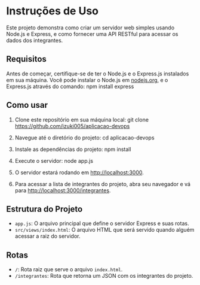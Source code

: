 # Instruções de Uso

Este projeto demonstra como criar um servidor web simples usando Node.js e Express, e como fornecer uma API RESTful para acessar os dados dos integrantes.

## Requisitos

Antes de começar, certifique-se de ter o Node.js e o Express.js instalados em sua máquina. Você pode instalar o Node.js em [nodejs.org](https://nodejs.org/), e o Express.js através do comando: npm install express

## Como usar

1. Clone este repositório em sua máquina local:
git clone https://github.com/izuki005/aplicacao-devops

2. Navegue até o diretório do projeto:
cd aplicacao-devops

3. Instale as dependências do projeto:
npm install

4. Execute o servidor:
node app.js

5. O servidor estará rodando em [http://localhost:3000](http://localhost:3000).

6. Para acessar a lista de integrantes do projeto, abra seu navegador e vá para [http://localhost:3000/integrantes](http://localhost:3000/integrantes).

## Estrutura do Projeto

- `app.js`: O arquivo principal que define o servidor Express e suas rotas.
- `src/views/index.html`: O arquivo HTML que será servido quando alguém acessar a raiz do servidor.

## Rotas

- `/`: Rota raiz que serve o arquivo `index.html`.
- `/integrantes`: Rota que retorna um JSON com os integrantes do projeto.